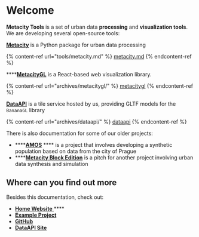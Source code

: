 # Welcome

**Metacity Tools** is a set of urban data **processing** and **visualization tools**. We are developing several open-source tools:

[**Metacity**](tools/metacity.md) is a Python package for urban data processing

{% content-ref url="tools/metacity.md" %}
[metacity.md](tools/metacity.md)
{% endcontent-ref %}

****[**MetacityGL**](archives/metacitygl/) is a React-based web visualization library.

{% content-ref url="archives/metacitygl/" %}
[metacitygl](archives/metacitygl/)
{% endcontent-ref %}

[**DataAPI**](archives/dataapi/) is a tile service hosted by us, providing GLTF models for the `BananaGL` library

{% content-ref url="archives/dataapi/" %}
[dataapi](archives/dataapi/)
{% endcontent-ref %}

There is also documentation for some of our older projects:

* ****[**AMOS**](archives/amos/) **** is a project that involves developing a synthetic population based on data from the city of Prague
* ****[**Metacity Block Edition**](archives/blocks/) is a pitch for another project involving urban data synthesis and simulation

## Where can you find out more

Besides this documentation, check out:

* [**Home Website** ](https://metacity.cc)****
* ****[**Example Project**](https://demo.metacity.cc)****
* ****[**GitHub**](https://github.com/metacitytools)****
* ****[**DataAPI Site**](https://api.metacity.cc)****

